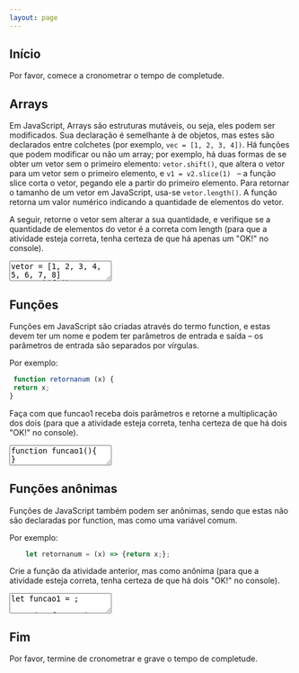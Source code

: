 ```yaml
---
layout: page
---
```


## Início

Por favor, comece a cronometrar o tempo de completude.

## Arrays

Em JavaScript, Arrays são estruturas mutáveis, ou seja, eles podem ser modificados. Sua declaração é semelhante à de objetos, mas estes são declarados entre colchetes (por exemplo, `vec = [1, 2, 3, 4])`. Há funções que podem modificar ou não um array; por exemplo, há duas formas de se obter um vetor sem o primeiro elemento: `vetor.shift()`, que altera o vetor para um vetor sem o primeiro elemento, e `v1 = v2.slice(1) ` – a função slice corta o vetor, pegando ele a partir do primeiro elemento. Para retornar o tamanho de um vetor em JavaScript, usa-se `vetor.length()`. A função retorna um valor numérico indicando a quantidade de elementos do vetor.

A seguir, retorne o vetor sem alterar a sua quantidade, e verifique se a quantidade de elementos do vetor é a correta com length (para que a atividade esteja correta, tenha certeza de que há apenas um "OK!" no console).

<textarea class="code">
vetor = [1, 2, 3, 4, 5, 6, 7, 8]
vetor.shift();
console.log(vetor);

teste(8, vetor.length);
</textarea>

## Funções

Funções em JavaScript são criadas através do termo function, e estas devem ter um nome e podem ter parâmetros de entrada e saída – os parâmetros de entrada são separados por vírgulas. 

Por exemplo: 

```javascript
 function retornanum (x) { 
 return x; 
}
```

Faça com que funcao1 receba dois parâmetros e retorne a multiplicação dos dois (para que a atividade esteja correta, tenha certeza de que há dois "OK!" no console).

<textarea class="code">
function funcao1(){
}

teste(6, funcao1(3, 2));
teste(18, funcao1(6, 3));
</textarea>

## Funções anônimas

Funções de JavaScript também podem ser anônimas, sendo que estas não são declaradas por function, mas como uma variável comum.

Por exemplo:

```javascript
	let retornanum = (x) => {return x;};
```

Crie a função da atividade anterior, mas como anônima (para que a atividade esteja correta, tenha certeza de que há dois "OK!" no console).

<textarea class="code">
let funcao1 = ;

teste(6, funcao1(3, 2));
teste(18, funcao1(6, 3));
</textarea>

## Fim

Por favor, termine de cronometrar e grave o tempo de completude.
